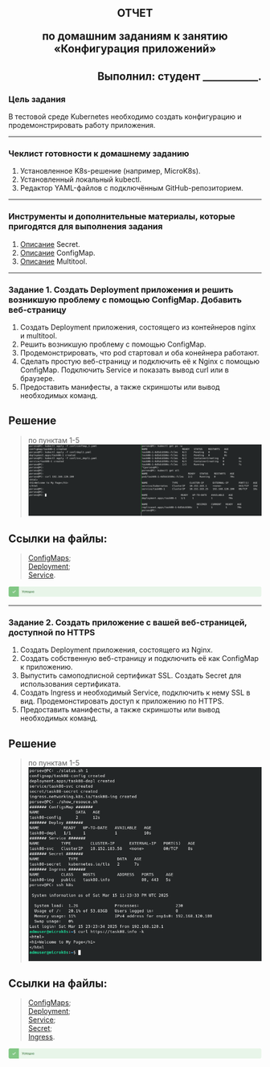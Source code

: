 ## <p style="text-align: center;">ОТЧЕТ</p> <p style="text-align: center;">по домашним заданиям к занятию «Конфигурация приложений»</p>
## <p style="text-align: right;">Выполнил: студент ___________.</p>

### Цель задания

В тестовой среде Kubernetes необходимо создать конфигурацию и продемонстрировать работу приложения.

------

### Чеклист готовности к домашнему заданию

1. Установленное K8s-решение (например, MicroK8s).
2. Установленный локальный kubectl.
3. Редактор YAML-файлов с подключённым GitHub-репозиторием.

------

### Инструменты и дополнительные материалы, которые пригодятся для выполнения задания

1. [Описание](https://kubernetes.io/docs/concepts/configuration/secret/) Secret.
2. [Описание](https://kubernetes.io/docs/concepts/configuration/configmap/) ConfigMap.
3. [Описание](https://github.com/wbitt/Network-MultiTool) Multitool.

------

### Задание 1. Создать Deployment приложения и решить возникшую проблему с помощью ConfigMap. Добавить веб-страницу

1. Создать Deployment приложения, состоящего из контейнеров nginx и multitool.
2. Решить возникшую проблему с помощью ConfigMap. 
3. Продемонстрировать, что pod стартовал и оба конейнера работают.
4. Сделать простую веб-страницу и подключить её к Nginx с помощью ConfigMap. Подключить Service и показать вывод curl или в браузере.
5. Предоставить манифесты, а также скриншоты или вывод необходимых команд.

## Решение
> по пунктам 1-5
![localImage](./screen_VII.08_1.png)        
    
## Ссылки на файлы:
>[ConfigMaps](./conf/configmap.yaml);       
>[Deployment](./conf/depl1.yaml);     
>[Service](./conf/svc_depl.yaml).                  

![localImage](./Yes.png)


------

### Задание 2. Создать приложение с вашей веб-страницей, доступной по HTTPS 

1. Создать Deployment приложения, состоящего из Nginx.
2. Создать собственную веб-страницу и подключить её как ConfigMap к приложению.
3. Выпустить самоподписной сертификат SSL. Создать Secret для использования сертификата.
4. Создать Ingress и необходимый Service, подключить к нему SSL в вид. Продемонстировать доступ к приложению по HTTPS. 
5. Предоставить манифесты, а также скриншоты или вывод необходимых команд.

## Решение
> по пунктам 1-5
![localImage](./screen_VII.08_2.png) 

## Ссылки на файлы:
>[ConfigMaps](./conf/configmap.yaml);       
>[Deployment](./conf/depl2.yaml);     
>[Service](./conf/svc_depl.yaml);  
>[Secret](./conf/secret.yaml);         
>[Ingress](./conf/ingress.yaml).              

![localImage](./Yes.png)
